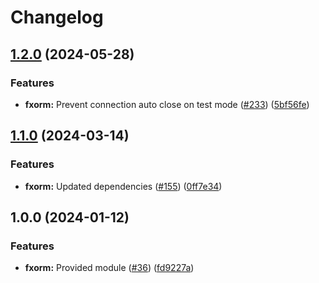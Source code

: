 # Changelog

## [1.2.0](https://github.com/ankorstore/yokai/compare/fxorm/v1.1.0...fxorm/v1.2.0) (2024-05-28)


### Features

* **fxorm:** Prevent connection auto close on test mode ([#233](https://github.com/ankorstore/yokai/issues/233)) ([5bf56fe](https://github.com/ankorstore/yokai/commit/5bf56fe8bca4523f93d16138179468ad778c3dc0))

## [1.1.0](https://github.com/ankorstore/yokai/compare/fxorm/v1.0.0...fxorm/v1.1.0) (2024-03-14)


### Features

* **fxorm:** Updated dependencies ([#155](https://github.com/ankorstore/yokai/issues/155)) ([0ff7e34](https://github.com/ankorstore/yokai/commit/0ff7e348062fd7efd9c6410c1342fa00a350db94))

## 1.0.0 (2024-01-12)


### Features

* **fxorm:** Provided module ([#36](https://github.com/ankorstore/yokai/issues/36)) ([fd9227a](https://github.com/ankorstore/yokai/commit/fd9227a3822f164eb00356612dbb8efb67dd73b4))
